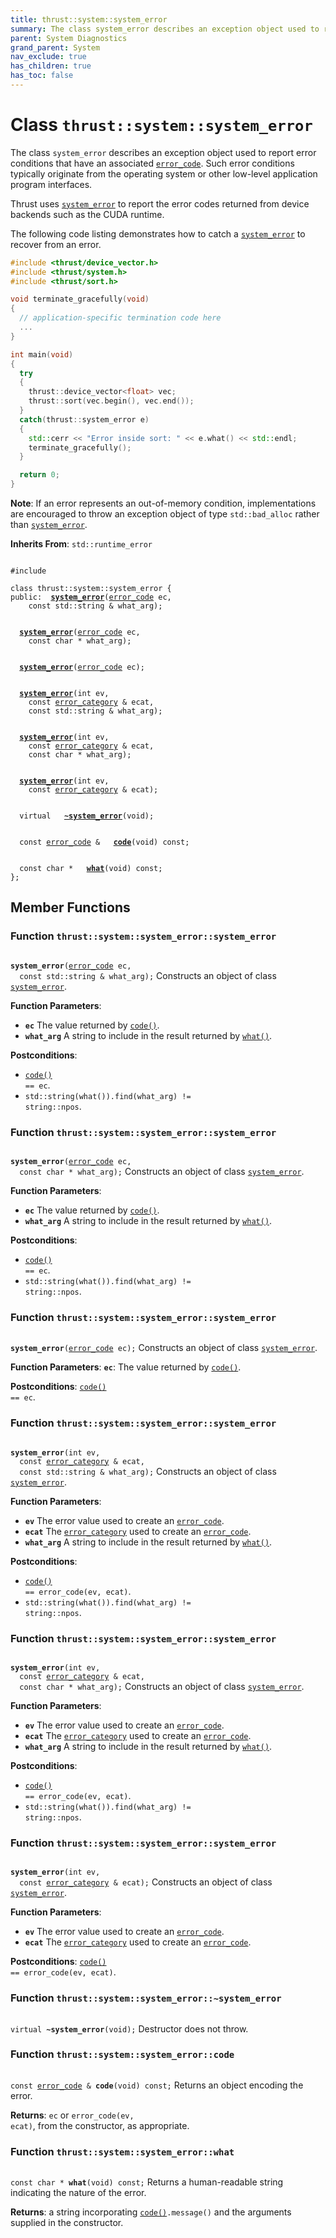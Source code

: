 ```yaml
---
title: thrust::system::system_error
summary: The class system_error describes an exception object used to report error conditions that have an associated error_code. Such error conditions typically originate from the operating system or other low-level application program interfaces. 
parent: System Diagnostics
grand_parent: System
nav_exclude: true
has_children: true
has_toc: false
---
```


# Class `thrust::system::system_error`

The class <code>system&#95;error</code> describes an exception object used to report error conditions that have an associated <code><a href="{{ site.baseurl }}/api/classes/classthrust_1_1system_1_1error__code.html">error&#95;code</a></code>. Such error conditions typically originate from the operating system or other low-level application program interfaces. 

Thrust uses <code><a href="{{ site.baseurl }}/api/classes/classthrust_1_1system_1_1system__error.html">system&#95;error</a></code> to report the error codes returned from device backends such as the CUDA runtime.

The following code listing demonstrates how to catch a <code><a href="{{ site.baseurl }}/api/classes/classthrust_1_1system_1_1system__error.html">system&#95;error</a></code> to recover from an error.



```cpp
#include <thrust/device_vector.h>
#include <thrust/system.h>
#include <thrust/sort.h>

void terminate_gracefully(void)
{
  // application-specific termination code here
  ...
}

int main(void)
{
  try
  {
    thrust::device_vector<float> vec;
    thrust::sort(vec.begin(), vec.end());
  }
  catch(thrust::system_error e)
  {
    std::cerr << "Error inside sort: " << e.what() << std::endl;
    terminate_gracefully();
  }

  return 0;
}
```

**Note**:
If an error represents an out-of-memory condition, implementations are encouraged to throw an exception object of type <code>std::bad&#95;alloc</code> rather than <code><a href="{{ site.baseurl }}/api/classes/classthrust_1_1system_1_1system__error.html">system&#95;error</a></code>. 

**Inherits From**:
`std::runtime_error`

<code class="doxybook">
<span>#include <thrust/system/system_error.h></span><br>
<span>class thrust::system::system&#95;error {</span>
<span>public:</span><span>&nbsp;&nbsp;<b><a href="{{ site.baseurl }}/api/groups/group__system__diagnostics.html#function-system-error">system&#95;error</a></b>(<a href="{{ site.baseurl }}/api/classes/classthrust_1_1system_1_1error__code.html">error_code</a> ec,</span>
<span>&nbsp;&nbsp;&nbsp;&nbsp;const std::string & what_arg);</span>
<br>
<span>&nbsp;&nbsp;<b><a href="{{ site.baseurl }}/api/groups/group__system__diagnostics.html#function-system-error">system&#95;error</a></b>(<a href="{{ site.baseurl }}/api/classes/classthrust_1_1system_1_1error__code.html">error_code</a> ec,</span>
<span>&nbsp;&nbsp;&nbsp;&nbsp;const char * what_arg);</span>
<br>
<span>&nbsp;&nbsp;<b><a href="{{ site.baseurl }}/api/groups/group__system__diagnostics.html#function-system-error">system&#95;error</a></b>(<a href="{{ site.baseurl }}/api/classes/classthrust_1_1system_1_1error__code.html">error_code</a> ec);</span>
<br>
<span>&nbsp;&nbsp;<b><a href="{{ site.baseurl }}/api/groups/group__system__diagnostics.html#function-system-error">system&#95;error</a></b>(int ev,</span>
<span>&nbsp;&nbsp;&nbsp;&nbsp;const <a href="{{ site.baseurl }}/api/classes/classthrust_1_1system_1_1error__category.html">error_category</a> & ecat,</span>
<span>&nbsp;&nbsp;&nbsp;&nbsp;const std::string & what_arg);</span>
<br>
<span>&nbsp;&nbsp;<b><a href="{{ site.baseurl }}/api/groups/group__system__diagnostics.html#function-system-error">system&#95;error</a></b>(int ev,</span>
<span>&nbsp;&nbsp;&nbsp;&nbsp;const <a href="{{ site.baseurl }}/api/classes/classthrust_1_1system_1_1error__category.html">error_category</a> & ecat,</span>
<span>&nbsp;&nbsp;&nbsp;&nbsp;const char * what_arg);</span>
<br>
<span>&nbsp;&nbsp;<b><a href="{{ site.baseurl }}/api/groups/group__system__diagnostics.html#function-system-error">system&#95;error</a></b>(int ev,</span>
<span>&nbsp;&nbsp;&nbsp;&nbsp;const <a href="{{ site.baseurl }}/api/classes/classthrust_1_1system_1_1error__category.html">error_category</a> & ecat);</span>
<br>
<span>&nbsp;&nbsp;virtual </span><span>&nbsp;&nbsp;<b><a href="{{ site.baseurl }}/api/groups/group__system__diagnostics.html#function-~system-error">~system&#95;error</a></b>(void);</span>
<br>
<span>&nbsp;&nbsp;const <a href="{{ site.baseurl }}/api/classes/classthrust_1_1system_1_1error__code.html">error_code</a> & </span><span>&nbsp;&nbsp;<b><a href="{{ site.baseurl }}/api/groups/group__system__diagnostics.html#function-code">code</a></b>(void) const;</span>
<br>
<span>&nbsp;&nbsp;const char * </span><span>&nbsp;&nbsp;<b><a href="{{ site.baseurl }}/api/groups/group__system__diagnostics.html#function-what">what</a></b>(void) const;</span>
<span>};</span>
</code>

## Member Functions

<h3 id="function-system-error">
Function <code>thrust::system::system&#95;error::system&#95;error</code>
</h3>

<code class="doxybook">
<span><b>system_error</b>(<a href="{{ site.baseurl }}/api/classes/classthrust_1_1system_1_1error__code.html">error_code</a> ec,</span>
<span>&nbsp;&nbsp;const std::string & what_arg);</span></code>
Constructs an object of class <code><a href="{{ site.baseurl }}/api/classes/classthrust_1_1system_1_1system__error.html">system&#95;error</a></code>. 

**Function Parameters**:
* **`ec`** The value returned by <code><a href="{{ site.baseurl }}/api/groups/group__system__diagnostics.html#function-code">code()</a></code>. 
* **`what_arg`** A string to include in the result returned by <code><a href="{{ site.baseurl }}/api/groups/group__system__diagnostics.html#function-what">what()</a></code>. 

**Postconditions**:
* <code><a href="{{ site.baseurl }}/api/groups/group__system__diagnostics.html#function-code">code()</a> == ec</code>. 
* <code>std::string(what()).find(what&#95;arg) != string::npos</code>. 

<h3 id="function-system-error">
Function <code>thrust::system::system&#95;error::system&#95;error</code>
</h3>

<code class="doxybook">
<span><b>system_error</b>(<a href="{{ site.baseurl }}/api/classes/classthrust_1_1system_1_1error__code.html">error_code</a> ec,</span>
<span>&nbsp;&nbsp;const char * what_arg);</span></code>
Constructs an object of class <code><a href="{{ site.baseurl }}/api/classes/classthrust_1_1system_1_1system__error.html">system&#95;error</a></code>. 

**Function Parameters**:
* **`ec`** The value returned by <code><a href="{{ site.baseurl }}/api/groups/group__system__diagnostics.html#function-code">code()</a></code>. 
* **`what_arg`** A string to include in the result returned by <code><a href="{{ site.baseurl }}/api/groups/group__system__diagnostics.html#function-what">what()</a></code>. 

**Postconditions**:
* <code><a href="{{ site.baseurl }}/api/groups/group__system__diagnostics.html#function-code">code()</a> == ec</code>. 
* <code>std::string(what()).find(what&#95;arg) != string::npos</code>. 

<h3 id="function-system-error">
Function <code>thrust::system::system&#95;error::system&#95;error</code>
</h3>

<code class="doxybook">
<span><b>system_error</b>(<a href="{{ site.baseurl }}/api/classes/classthrust_1_1system_1_1error__code.html">error_code</a> ec);</span></code>
Constructs an object of class <code><a href="{{ site.baseurl }}/api/classes/classthrust_1_1system_1_1system__error.html">system&#95;error</a></code>. 

**Function Parameters**:
**`ec`**: The value returned by <code><a href="{{ site.baseurl }}/api/groups/group__system__diagnostics.html#function-code">code()</a></code>. 

**Postconditions**:
<code><a href="{{ site.baseurl }}/api/groups/group__system__diagnostics.html#function-code">code()</a> == ec</code>. 

<h3 id="function-system-error">
Function <code>thrust::system::system&#95;error::system&#95;error</code>
</h3>

<code class="doxybook">
<span><b>system_error</b>(int ev,</span>
<span>&nbsp;&nbsp;const <a href="{{ site.baseurl }}/api/classes/classthrust_1_1system_1_1error__category.html">error_category</a> & ecat,</span>
<span>&nbsp;&nbsp;const std::string & what_arg);</span></code>
Constructs an object of class <code><a href="{{ site.baseurl }}/api/classes/classthrust_1_1system_1_1system__error.html">system&#95;error</a></code>. 

**Function Parameters**:
* **`ev`** The error value used to create an <code><a href="{{ site.baseurl }}/api/classes/classthrust_1_1system_1_1error__code.html">error&#95;code</a></code>. 
* **`ecat`** The <code><a href="{{ site.baseurl }}/api/classes/classthrust_1_1system_1_1error__category.html">error&#95;category</a></code> used to create an <code><a href="{{ site.baseurl }}/api/classes/classthrust_1_1system_1_1error__code.html">error&#95;code</a></code>. 
* **`what_arg`** A string to include in the result returned by <code><a href="{{ site.baseurl }}/api/groups/group__system__diagnostics.html#function-what">what()</a></code>. 

**Postconditions**:
* <code><a href="{{ site.baseurl }}/api/groups/group__system__diagnostics.html#function-code">code()</a> == error&#95;code(ev, ecat)</code>. 
* <code>std::string(what()).find(what&#95;arg) != string::npos</code>. 

<h3 id="function-system-error">
Function <code>thrust::system::system&#95;error::system&#95;error</code>
</h3>

<code class="doxybook">
<span><b>system_error</b>(int ev,</span>
<span>&nbsp;&nbsp;const <a href="{{ site.baseurl }}/api/classes/classthrust_1_1system_1_1error__category.html">error_category</a> & ecat,</span>
<span>&nbsp;&nbsp;const char * what_arg);</span></code>
Constructs an object of class <code><a href="{{ site.baseurl }}/api/classes/classthrust_1_1system_1_1system__error.html">system&#95;error</a></code>. 

**Function Parameters**:
* **`ev`** The error value used to create an <code><a href="{{ site.baseurl }}/api/classes/classthrust_1_1system_1_1error__code.html">error&#95;code</a></code>. 
* **`ecat`** The <code><a href="{{ site.baseurl }}/api/classes/classthrust_1_1system_1_1error__category.html">error&#95;category</a></code> used to create an <code><a href="{{ site.baseurl }}/api/classes/classthrust_1_1system_1_1error__code.html">error&#95;code</a></code>. 
* **`what_arg`** A string to include in the result returned by <code><a href="{{ site.baseurl }}/api/groups/group__system__diagnostics.html#function-what">what()</a></code>. 

**Postconditions**:
* <code><a href="{{ site.baseurl }}/api/groups/group__system__diagnostics.html#function-code">code()</a> == error&#95;code(ev, ecat)</code>. 
* <code>std::string(what()).find(what&#95;arg) != string::npos</code>. 

<h3 id="function-system-error">
Function <code>thrust::system::system&#95;error::system&#95;error</code>
</h3>

<code class="doxybook">
<span><b>system_error</b>(int ev,</span>
<span>&nbsp;&nbsp;const <a href="{{ site.baseurl }}/api/classes/classthrust_1_1system_1_1error__category.html">error_category</a> & ecat);</span></code>
Constructs an object of class <code><a href="{{ site.baseurl }}/api/classes/classthrust_1_1system_1_1system__error.html">system&#95;error</a></code>. 

**Function Parameters**:
* **`ev`** The error value used to create an <code><a href="{{ site.baseurl }}/api/classes/classthrust_1_1system_1_1error__code.html">error&#95;code</a></code>. 
* **`ecat`** The <code><a href="{{ site.baseurl }}/api/classes/classthrust_1_1system_1_1error__category.html">error&#95;category</a></code> used to create an <code><a href="{{ site.baseurl }}/api/classes/classthrust_1_1system_1_1error__code.html">error&#95;code</a></code>. 

**Postconditions**:
<code><a href="{{ site.baseurl }}/api/groups/group__system__diagnostics.html#function-code">code()</a> == error&#95;code(ev, ecat)</code>. 

<h3 id="function-~system-error">
Function <code>thrust::system::system&#95;error::~system&#95;error</code>
</h3>

<code class="doxybook">
<span>virtual </span><span><b>~system_error</b>(void);</span></code>
Destructor does not throw. 

<h3 id="function-code">
Function <code>thrust::system::system&#95;error::code</code>
</h3>

<code class="doxybook">
<span>const <a href="{{ site.baseurl }}/api/classes/classthrust_1_1system_1_1error__code.html">error_code</a> & </span><span><b>code</b>(void) const;</span></code>
Returns an object encoding the error. 

**Returns**:
<code>ec</code> or <code>error&#95;code(ev, ecat)</code>, from the constructor, as appropriate. 

<h3 id="function-what">
Function <code>thrust::system::system&#95;error::what</code>
</h3>

<code class="doxybook">
<span>const char * </span><span><b>what</b>(void) const;</span></code>
Returns a human-readable string indicating the nature of the error. 

**Returns**:
a string incorporating <code><a href="{{ site.baseurl }}/api/groups/group__system__diagnostics.html#function-code">code()</a>.message()</code> and the arguments supplied in the constructor. 


